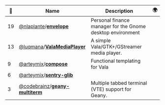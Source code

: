 |:star2: | Name | Description | 🌍|
|---|---|---|---|
|19|[@nlaplante](https://github.com/nlaplante)/[**envelope**](https://github.com/nlaplante/envelope)|Personal finance manager for the Gnome desktop environment||
|13|[@luqmana](https://github.com/luqmana)/[**ValaMediaPlayer**](https://github.com/luqmana/ValaMediaPlayer)|A simple Vala/GTK+/GStreamer media player.||
|9|[@arteymix](https://github.com/arteymix)/[**compose**](https://github.com/arteymix/compose)|Functional templating for Vala||
|6|[@arteymix](https://github.com/arteymix)/[**sentry-glib**](https://github.com/arteymix/sentry-glib)|||
|3|[@codebrainz](https://github.com/codebrainz)/[**geany-multiterm**](https://github.com/codebrainz/geany-multiterm)|Multiple tabbed terminal (VTE) support for Geany.||

